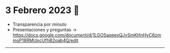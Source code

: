 
# 3 Febrero 2023 🚰
- Transparencia por minuto
- Presentaciones y preguntas -> https://docs.google.com/document/d/1LGOSaqeexQJySmKHnHyC6zmmsP18RMUpcUfhB2oab4Q/edit

---